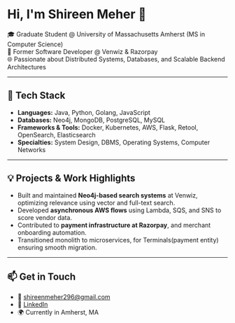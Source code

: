 

<!--
## Hi there 👋
**ShireenMeher/ShireenMeher** is a ✨ _special_ ✨ repository because its `README.md` (this file) appears on your GitHub profile.

Here are some ideas to get you started:

- 🔭 I’m currently working on ...
- 🌱 I’m currently learning ...
- 👯 I’m looking to collaborate on ...
- 🤔 I’m looking for help with ...
- 💬 Ask me about ...
- 📫 How to reach me: ...
- 😄 Pronouns: ...
- ⚡ Fun fact: ...
-->

# Hi, I'm Shireen Meher 👋

🎓 Graduate Student @ University of Massachusetts Amherst (MS in Computer Science)  
💼 Former Software Developer @ Venwiz & Razorpay  
🌐 Passionate about Distributed Systems, Databases, and Scalable Backend Architectures

---

## 🔧 Tech Stack
- **Languages:** Java, Python, Golang, JavaScript  
- **Databases:** Neo4j, MongoDB, PostgreSQL, MySQL  
- **Frameworks & Tools:** Docker, Kubernetes, AWS, Flask, Retool, OpenSearch, Elasticsearch  
- **Specialties:** System Design, DBMS, Operating Systems, Computer Networks

---

## 💡 Projects & Work Highlights
- Built and maintained **Neo4j-based search systems** at Venwiz, optimizing relevance using vector and full-text search.
- Developed **asynchronous AWS flows** using Lambda, SQS, and SNS to score vendor data.
- Contributed to **payment infrastructure at Razorpay**, and merchant onboarding automation.
- Transitioned monolith to microservices, for Terminals(payment entity) ensuring smooth migration.

---

## 📫 Get in Touch
- 📧 shireenmeher296@gmail.com  
- 🔗 [LinkedIn](https://linkedin.com/in/ShireenMeherChirravuri)  
- 🌍 Currently in Amherst, MA

